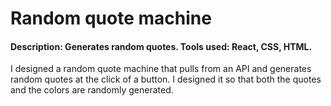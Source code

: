 # Random quote machine

#### Description: Generates random quotes. Tools used: React, CSS, HTML.

I designed a random quote machine that pulls from an API and generates random quotes at the click of a button. I designed it so that both the quotes and the colors are randomly generated.
